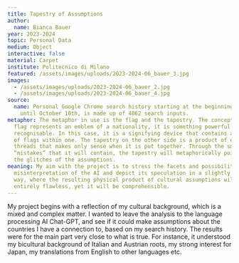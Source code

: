 ```yaml
---
title: Tapestry of Assumptions
author:
  name: Bianca Bauer
year: 2023-2024
topic: Personal Data
medium: Object
interactive: false
material: Carpet
institute: Politecnico di Milano
featured: /assets/images/uploads/2023-2024-06_bauer_3.jpg
images:
  - /assets/images/uploads/2023-2024-06_bauer_2.jpg
  - /assets/images/uploads/2023-2024-06_bauer_4.jpg
source:
  name: Personal Google Chrome search history starting at the beginning of 2023
    until October 10th, is made up of 4062 search inputs.
metaphor: The metaphor in use is the flag and the tapestry. The concept of the
  flag represents an emblem of a nationality, it is something powerful and
  recognisable. In this case, it is a signifying device that contains a series
  of flags within one. The tapestry on the other side is a product of entangled
  threads that makes only sense when it is put together. Through the small
  “mistakes” that it will contain, the tapestry will metaphorically point out
  the glitches of the assumptions.
meaning: My aim with the project is to stress the facets and possibilities of
  misinterpretation of the AI and depict its speculation in a slightly glitched
  way, where the resulting physical product of cultural assumptions will not be
  entirely flawless, yet it will be comprehensible.
---
```

My project begins with a reflection of my cultural background, which is a mixed and complex
matter. I wanted to leave the analysis to the language processing AI Chat-GPT, and see
if it could make assumptions about the countries I have a connection to, based on my search
history. The results were for the main part very close to what is true. For instance, it
understood my bicultural background of Italian and Austrian roots, my strong interest
for Japan, my translations from English to other languages etc.